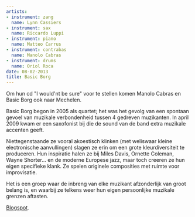 ```yaml
---
artists:
- instrument: zang
  name: Lynn Cassiers
- instrument: sax
  name: Riccardo Luppi
- instrument: piano
  name: Matteo Carrus
- instrument: contrabas
  name: Manolo Cabras
- instrument: drums
  name: Oriol Roca
date: 08-02-2013
title: Basic Borg
---
```

Om hun cd "I would'nt be sure" voor te stellen komen Manolo Cabras en Basic Borg ook naar Mechelen.

Basic Borg begon in 2005 als quartet; het was het gevolg van een spontaan gevoel van muzikale verbondenheid tussen 4 gedreven muzikanten.
In april 2009 kwam er een saxofonist bij die de sound van de band extra muzikale accenten geeft. 

Niettegenstaande ze vooral akoestisch klinken (met weliswaar kleine electronische aanvullingen) slagen ze erin om een grote kleurdiversiteit te produceren.
Hun inspiratie halen ze bij Miles Davis, Ornette Coleman, Wayne Shorter... en de moderne Europese jazz, maar toch creeren ze hun eigen specifieke klank.
Ze spelen originele composities met ruimte voor improvisatie. 

Het is een groep waar de inbreng van elke muzikant afzonderlijk van groot belang is, en waarbij ze telkens weer hun eigen persoonlijke muzikale grenzen aftasten. 

[Blogspot](http://basicborg.blogspot.be/).